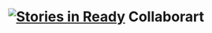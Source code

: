 [![Stories in Ready](https://badge.waffle.io/MaxWofford/Collaborart.png?label=ready&title=Ready)](https://waffle.io/MaxWofford/Collaborart)
Collaborart
===========
